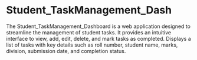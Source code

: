 # Student_TaskManagement_Dash
The Student_TaskManagement_Dashboard is a web application designed to streamline the management of student tasks. It provides an intuitive interface to view, add, edit, delete, and mark tasks as completed. Displays a list of tasks with key details such as roll number, student name, marks, division, submission date, and completion status.
